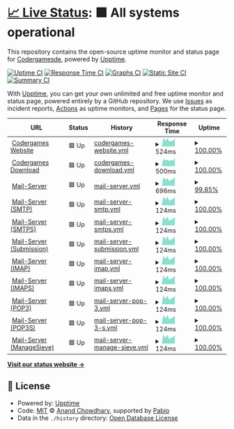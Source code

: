 # [📈 Live Status](https://status.codergames.de): <!--live status--> **🟩 All systems operational**

This repository contains the open-source uptime monitor and status page for [Codergamesde](https://status.codergames.de), powered by [Upptime](https://github.com/upptime/upptime).

[![Uptime CI](https://github.com/Codergamesde/status.codergames.de/workflows/Uptime%20CI/badge.svg)](https://github.com/Codergamesde/status.codergames.de/actions?query=workflow%3A%22Uptime+CI%22)
[![Response Time CI](https://github.com/Codergamesde/status.codergames.de/workflows/Response%20Time%20CI/badge.svg)](https://github.com/Codergamesde/status.codergames.de/actions?query=workflow%3A%22Response+Time+CI%22)
[![Graphs CI](https://github.com/Codergamesde/status.codergames.de/workflows/Graphs%20CI/badge.svg)](https://github.com/Codergamesde/status.codergames.de/actions?query=workflow%3A%22Graphs+CI%22)
[![Static Site CI](https://github.com/Codergamesde/status.codergames.de/workflows/Static%20Site%20CI/badge.svg)](https://github.com/Codergamesde/status.codergames.de/actions?query=workflow%3A%22Static+Site+CI%22)
[![Summary CI](https://github.com/Codergamesde/status.codergames.de/workflows/Summary%20CI/badge.svg)](https://github.com/Codergamesde/status.codergames.de/actions?query=workflow%3A%22Summary+CI%22)

With [Upptime](https://upptime.js.org), you can get your own unlimited and free uptime monitor and status page, powered entirely by a GitHub repository. We use [Issues](https://github.com/Codergamesde/status.codergames.de/issues) as incident reports, [Actions](https://github.com/Codergamesde/status.codergames.de/actions) as uptime monitors, and [Pages](https://status.codergames.de) for the status page.

<!--start: status pages-->
<!-- This summary is generated by Upptime (https://github.com/upptime/upptime) -->
<!-- Do not edit this manually, your changes will be overwritten -->
<!-- prettier-ignore -->
| URL | Status | History | Response Time | Uptime |
| --- | ------ | ------- | ------------- | ------ |
| <img alt="" src="https://icons.duckduckgo.com/ip3/codergames.de.ico" height="13"> [Codergames Website](https://codergames.de) | 🟩 Up | [codergames-website.yml](https://github.com/Codergamesde/status.codergames.de/commits/HEAD/history/codergames-website.yml) | <details><summary><img alt="Response time graph" src="./graphs/codergames-website/response-time-week.png" height="20"> 524ms</summary><br><a href="https://status.codergames.de/history/codergames-website"><img alt="Response time 596" src="https://img.shields.io/endpoint?url=https%3A%2F%2Fraw.githubusercontent.com%2FCodergamesde%2Fstatus.codergames.de%2FHEAD%2Fapi%2Fcodergames-website%2Fresponse-time.json"></a><br><a href="https://status.codergames.de/history/codergames-website"><img alt="24-hour response time 640" src="https://img.shields.io/endpoint?url=https%3A%2F%2Fraw.githubusercontent.com%2FCodergamesde%2Fstatus.codergames.de%2FHEAD%2Fapi%2Fcodergames-website%2Fresponse-time-day.json"></a><br><a href="https://status.codergames.de/history/codergames-website"><img alt="7-day response time 524" src="https://img.shields.io/endpoint?url=https%3A%2F%2Fraw.githubusercontent.com%2FCodergamesde%2Fstatus.codergames.de%2FHEAD%2Fapi%2Fcodergames-website%2Fresponse-time-week.json"></a><br><a href="https://status.codergames.de/history/codergames-website"><img alt="30-day response time 480" src="https://img.shields.io/endpoint?url=https%3A%2F%2Fraw.githubusercontent.com%2FCodergamesde%2Fstatus.codergames.de%2FHEAD%2Fapi%2Fcodergames-website%2Fresponse-time-month.json"></a><br><a href="https://status.codergames.de/history/codergames-website"><img alt="1-year response time 596" src="https://img.shields.io/endpoint?url=https%3A%2F%2Fraw.githubusercontent.com%2FCodergamesde%2Fstatus.codergames.de%2FHEAD%2Fapi%2Fcodergames-website%2Fresponse-time-year.json"></a></details> | <details><summary><a href="https://status.codergames.de/history/codergames-website">100.00%</a></summary><a href="https://status.codergames.de/history/codergames-website"><img alt="All-time uptime 100.00%" src="https://img.shields.io/endpoint?url=https%3A%2F%2Fraw.githubusercontent.com%2FCodergamesde%2Fstatus.codergames.de%2FHEAD%2Fapi%2Fcodergames-website%2Fuptime.json"></a><br><a href="https://status.codergames.de/history/codergames-website"><img alt="24-hour uptime 100.00%" src="https://img.shields.io/endpoint?url=https%3A%2F%2Fraw.githubusercontent.com%2FCodergamesde%2Fstatus.codergames.de%2FHEAD%2Fapi%2Fcodergames-website%2Fuptime-day.json"></a><br><a href="https://status.codergames.de/history/codergames-website"><img alt="7-day uptime 100.00%" src="https://img.shields.io/endpoint?url=https%3A%2F%2Fraw.githubusercontent.com%2FCodergamesde%2Fstatus.codergames.de%2FHEAD%2Fapi%2Fcodergames-website%2Fuptime-week.json"></a><br><a href="https://status.codergames.de/history/codergames-website"><img alt="30-day uptime 100.00%" src="https://img.shields.io/endpoint?url=https%3A%2F%2Fraw.githubusercontent.com%2FCodergamesde%2Fstatus.codergames.de%2FHEAD%2Fapi%2Fcodergames-website%2Fuptime-month.json"></a><br><a href="https://status.codergames.de/history/codergames-website"><img alt="1-year uptime 100.00%" src="https://img.shields.io/endpoint?url=https%3A%2F%2Fraw.githubusercontent.com%2FCodergamesde%2Fstatus.codergames.de%2FHEAD%2Fapi%2Fcodergames-website%2Fuptime-year.json"></a></details>
| <img alt="" src="https://icons.duckduckgo.com/ip3/download.codergames.de.ico" height="13"> [Codergames Download](https://download.codergames.de) | 🟩 Up | [codergames-download.yml](https://github.com/Codergamesde/status.codergames.de/commits/HEAD/history/codergames-download.yml) | <details><summary><img alt="Response time graph" src="./graphs/codergames-download/response-time-week.png" height="20"> 500ms</summary><br><a href="https://status.codergames.de/history/codergames-download"><img alt="Response time 569" src="https://img.shields.io/endpoint?url=https%3A%2F%2Fraw.githubusercontent.com%2FCodergamesde%2Fstatus.codergames.de%2FHEAD%2Fapi%2Fcodergames-download%2Fresponse-time.json"></a><br><a href="https://status.codergames.de/history/codergames-download"><img alt="24-hour response time 654" src="https://img.shields.io/endpoint?url=https%3A%2F%2Fraw.githubusercontent.com%2FCodergamesde%2Fstatus.codergames.de%2FHEAD%2Fapi%2Fcodergames-download%2Fresponse-time-day.json"></a><br><a href="https://status.codergames.de/history/codergames-download"><img alt="7-day response time 500" src="https://img.shields.io/endpoint?url=https%3A%2F%2Fraw.githubusercontent.com%2FCodergamesde%2Fstatus.codergames.de%2FHEAD%2Fapi%2Fcodergames-download%2Fresponse-time-week.json"></a><br><a href="https://status.codergames.de/history/codergames-download"><img alt="30-day response time 472" src="https://img.shields.io/endpoint?url=https%3A%2F%2Fraw.githubusercontent.com%2FCodergamesde%2Fstatus.codergames.de%2FHEAD%2Fapi%2Fcodergames-download%2Fresponse-time-month.json"></a><br><a href="https://status.codergames.de/history/codergames-download"><img alt="1-year response time 569" src="https://img.shields.io/endpoint?url=https%3A%2F%2Fraw.githubusercontent.com%2FCodergamesde%2Fstatus.codergames.de%2FHEAD%2Fapi%2Fcodergames-download%2Fresponse-time-year.json"></a></details> | <details><summary><a href="https://status.codergames.de/history/codergames-download">100.00%</a></summary><a href="https://status.codergames.de/history/codergames-download"><img alt="All-time uptime 100.00%" src="https://img.shields.io/endpoint?url=https%3A%2F%2Fraw.githubusercontent.com%2FCodergamesde%2Fstatus.codergames.de%2FHEAD%2Fapi%2Fcodergames-download%2Fuptime.json"></a><br><a href="https://status.codergames.de/history/codergames-download"><img alt="24-hour uptime 100.00%" src="https://img.shields.io/endpoint?url=https%3A%2F%2Fraw.githubusercontent.com%2FCodergamesde%2Fstatus.codergames.de%2FHEAD%2Fapi%2Fcodergames-download%2Fuptime-day.json"></a><br><a href="https://status.codergames.de/history/codergames-download"><img alt="7-day uptime 100.00%" src="https://img.shields.io/endpoint?url=https%3A%2F%2Fraw.githubusercontent.com%2FCodergamesde%2Fstatus.codergames.de%2FHEAD%2Fapi%2Fcodergames-download%2Fuptime-week.json"></a><br><a href="https://status.codergames.de/history/codergames-download"><img alt="30-day uptime 100.00%" src="https://img.shields.io/endpoint?url=https%3A%2F%2Fraw.githubusercontent.com%2FCodergamesde%2Fstatus.codergames.de%2FHEAD%2Fapi%2Fcodergames-download%2Fuptime-month.json"></a><br><a href="https://status.codergames.de/history/codergames-download"><img alt="1-year uptime 100.00%" src="https://img.shields.io/endpoint?url=https%3A%2F%2Fraw.githubusercontent.com%2FCodergamesde%2Fstatus.codergames.de%2FHEAD%2Fapi%2Fcodergames-download%2Fuptime-year.json"></a></details>
| <img alt="" src="https://icons.duckduckgo.com/ip3/mail.codergames.de.ico" height="13"> [Mail-Server](https://mail.codergames.de/) | 🟩 Up | [mail-server.yml](https://github.com/Codergamesde/status.codergames.de/commits/HEAD/history/mail-server.yml) | <details><summary><img alt="Response time graph" src="./graphs/mail-server/response-time-week.png" height="20"> 696ms</summary><br><a href="https://status.codergames.de/history/mail-server"><img alt="Response time 615" src="https://img.shields.io/endpoint?url=https%3A%2F%2Fraw.githubusercontent.com%2FCodergamesde%2Fstatus.codergames.de%2FHEAD%2Fapi%2Fmail-server%2Fresponse-time.json"></a><br><a href="https://status.codergames.de/history/mail-server"><img alt="24-hour response time 804" src="https://img.shields.io/endpoint?url=https%3A%2F%2Fraw.githubusercontent.com%2FCodergamesde%2Fstatus.codergames.de%2FHEAD%2Fapi%2Fmail-server%2Fresponse-time-day.json"></a><br><a href="https://status.codergames.de/history/mail-server"><img alt="7-day response time 696" src="https://img.shields.io/endpoint?url=https%3A%2F%2Fraw.githubusercontent.com%2FCodergamesde%2Fstatus.codergames.de%2FHEAD%2Fapi%2Fmail-server%2Fresponse-time-week.json"></a><br><a href="https://status.codergames.de/history/mail-server"><img alt="30-day response time 625" src="https://img.shields.io/endpoint?url=https%3A%2F%2Fraw.githubusercontent.com%2FCodergamesde%2Fstatus.codergames.de%2FHEAD%2Fapi%2Fmail-server%2Fresponse-time-month.json"></a><br><a href="https://status.codergames.de/history/mail-server"><img alt="1-year response time 615" src="https://img.shields.io/endpoint?url=https%3A%2F%2Fraw.githubusercontent.com%2FCodergamesde%2Fstatus.codergames.de%2FHEAD%2Fapi%2Fmail-server%2Fresponse-time-year.json"></a></details> | <details><summary><a href="https://status.codergames.de/history/mail-server">99.85%</a></summary><a href="https://status.codergames.de/history/mail-server"><img alt="All-time uptime 99.97%" src="https://img.shields.io/endpoint?url=https%3A%2F%2Fraw.githubusercontent.com%2FCodergamesde%2Fstatus.codergames.de%2FHEAD%2Fapi%2Fmail-server%2Fuptime.json"></a><br><a href="https://status.codergames.de/history/mail-server"><img alt="24-hour uptime 98.95%" src="https://img.shields.io/endpoint?url=https%3A%2F%2Fraw.githubusercontent.com%2FCodergamesde%2Fstatus.codergames.de%2FHEAD%2Fapi%2Fmail-server%2Fuptime-day.json"></a><br><a href="https://status.codergames.de/history/mail-server"><img alt="7-day uptime 99.85%" src="https://img.shields.io/endpoint?url=https%3A%2F%2Fraw.githubusercontent.com%2FCodergamesde%2Fstatus.codergames.de%2FHEAD%2Fapi%2Fmail-server%2Fuptime-week.json"></a><br><a href="https://status.codergames.de/history/mail-server"><img alt="30-day uptime 99.97%" src="https://img.shields.io/endpoint?url=https%3A%2F%2Fraw.githubusercontent.com%2FCodergamesde%2Fstatus.codergames.de%2FHEAD%2Fapi%2Fmail-server%2Fuptime-month.json"></a><br><a href="https://status.codergames.de/history/mail-server"><img alt="1-year uptime 99.97%" src="https://img.shields.io/endpoint?url=https%3A%2F%2Fraw.githubusercontent.com%2FCodergamesde%2Fstatus.codergames.de%2FHEAD%2Fapi%2Fmail-server%2Fuptime-year.json"></a></details>
| <img alt="" src="https://icons.duckduckgo.com/ip3/null.ico" height="13"> [Mail-Server (SMTP)](mail.codergames.de) | 🟩 Up | [mail-server-smtp.yml](https://github.com/Codergamesde/status.codergames.de/commits/HEAD/history/mail-server-smtp.yml) | <details><summary><img alt="Response time graph" src="./graphs/mail-server-smtp/response-time-week.png" height="20"> 124ms</summary><br><a href="https://status.codergames.de/history/mail-server-smtp"><img alt="Response time 111" src="https://img.shields.io/endpoint?url=https%3A%2F%2Fraw.githubusercontent.com%2FCodergamesde%2Fstatus.codergames.de%2FHEAD%2Fapi%2Fmail-server-smtp%2Fresponse-time.json"></a><br><a href="https://status.codergames.de/history/mail-server-smtp"><img alt="24-hour response time 153" src="https://img.shields.io/endpoint?url=https%3A%2F%2Fraw.githubusercontent.com%2FCodergamesde%2Fstatus.codergames.de%2FHEAD%2Fapi%2Fmail-server-smtp%2Fresponse-time-day.json"></a><br><a href="https://status.codergames.de/history/mail-server-smtp"><img alt="7-day response time 124" src="https://img.shields.io/endpoint?url=https%3A%2F%2Fraw.githubusercontent.com%2FCodergamesde%2Fstatus.codergames.de%2FHEAD%2Fapi%2Fmail-server-smtp%2Fresponse-time-week.json"></a><br><a href="https://status.codergames.de/history/mail-server-smtp"><img alt="30-day response time 112" src="https://img.shields.io/endpoint?url=https%3A%2F%2Fraw.githubusercontent.com%2FCodergamesde%2Fstatus.codergames.de%2FHEAD%2Fapi%2Fmail-server-smtp%2Fresponse-time-month.json"></a><br><a href="https://status.codergames.de/history/mail-server-smtp"><img alt="1-year response time 111" src="https://img.shields.io/endpoint?url=https%3A%2F%2Fraw.githubusercontent.com%2FCodergamesde%2Fstatus.codergames.de%2FHEAD%2Fapi%2Fmail-server-smtp%2Fresponse-time-year.json"></a></details> | <details><summary><a href="https://status.codergames.de/history/mail-server-smtp">100.00%</a></summary><a href="https://status.codergames.de/history/mail-server-smtp"><img alt="All-time uptime 100.00%" src="https://img.shields.io/endpoint?url=https%3A%2F%2Fraw.githubusercontent.com%2FCodergamesde%2Fstatus.codergames.de%2FHEAD%2Fapi%2Fmail-server-smtp%2Fuptime.json"></a><br><a href="https://status.codergames.de/history/mail-server-smtp"><img alt="24-hour uptime 100.00%" src="https://img.shields.io/endpoint?url=https%3A%2F%2Fraw.githubusercontent.com%2FCodergamesde%2Fstatus.codergames.de%2FHEAD%2Fapi%2Fmail-server-smtp%2Fuptime-day.json"></a><br><a href="https://status.codergames.de/history/mail-server-smtp"><img alt="7-day uptime 100.00%" src="https://img.shields.io/endpoint?url=https%3A%2F%2Fraw.githubusercontent.com%2FCodergamesde%2Fstatus.codergames.de%2FHEAD%2Fapi%2Fmail-server-smtp%2Fuptime-week.json"></a><br><a href="https://status.codergames.de/history/mail-server-smtp"><img alt="30-day uptime 100.00%" src="https://img.shields.io/endpoint?url=https%3A%2F%2Fraw.githubusercontent.com%2FCodergamesde%2Fstatus.codergames.de%2FHEAD%2Fapi%2Fmail-server-smtp%2Fuptime-month.json"></a><br><a href="https://status.codergames.de/history/mail-server-smtp"><img alt="1-year uptime 100.00%" src="https://img.shields.io/endpoint?url=https%3A%2F%2Fraw.githubusercontent.com%2FCodergamesde%2Fstatus.codergames.de%2FHEAD%2Fapi%2Fmail-server-smtp%2Fuptime-year.json"></a></details>
| <img alt="" src="https://icons.duckduckgo.com/ip3/null.ico" height="13"> [Mail-Server (SMTPS)](mail.codergames.de) | 🟩 Up | [mail-server-smtps.yml](https://github.com/Codergamesde/status.codergames.de/commits/HEAD/history/mail-server-smtps.yml) | <details><summary><img alt="Response time graph" src="./graphs/mail-server-smtps/response-time-week.png" height="20"> 124ms</summary><br><a href="https://status.codergames.de/history/mail-server-smtps"><img alt="Response time 111" src="https://img.shields.io/endpoint?url=https%3A%2F%2Fraw.githubusercontent.com%2FCodergamesde%2Fstatus.codergames.de%2FHEAD%2Fapi%2Fmail-server-smtps%2Fresponse-time.json"></a><br><a href="https://status.codergames.de/history/mail-server-smtps"><img alt="24-hour response time 153" src="https://img.shields.io/endpoint?url=https%3A%2F%2Fraw.githubusercontent.com%2FCodergamesde%2Fstatus.codergames.de%2FHEAD%2Fapi%2Fmail-server-smtps%2Fresponse-time-day.json"></a><br><a href="https://status.codergames.de/history/mail-server-smtps"><img alt="7-day response time 124" src="https://img.shields.io/endpoint?url=https%3A%2F%2Fraw.githubusercontent.com%2FCodergamesde%2Fstatus.codergames.de%2FHEAD%2Fapi%2Fmail-server-smtps%2Fresponse-time-week.json"></a><br><a href="https://status.codergames.de/history/mail-server-smtps"><img alt="30-day response time 112" src="https://img.shields.io/endpoint?url=https%3A%2F%2Fraw.githubusercontent.com%2FCodergamesde%2Fstatus.codergames.de%2FHEAD%2Fapi%2Fmail-server-smtps%2Fresponse-time-month.json"></a><br><a href="https://status.codergames.de/history/mail-server-smtps"><img alt="1-year response time 111" src="https://img.shields.io/endpoint?url=https%3A%2F%2Fraw.githubusercontent.com%2FCodergamesde%2Fstatus.codergames.de%2FHEAD%2Fapi%2Fmail-server-smtps%2Fresponse-time-year.json"></a></details> | <details><summary><a href="https://status.codergames.de/history/mail-server-smtps">100.00%</a></summary><a href="https://status.codergames.de/history/mail-server-smtps"><img alt="All-time uptime 100.00%" src="https://img.shields.io/endpoint?url=https%3A%2F%2Fraw.githubusercontent.com%2FCodergamesde%2Fstatus.codergames.de%2FHEAD%2Fapi%2Fmail-server-smtps%2Fuptime.json"></a><br><a href="https://status.codergames.de/history/mail-server-smtps"><img alt="24-hour uptime 100.00%" src="https://img.shields.io/endpoint?url=https%3A%2F%2Fraw.githubusercontent.com%2FCodergamesde%2Fstatus.codergames.de%2FHEAD%2Fapi%2Fmail-server-smtps%2Fuptime-day.json"></a><br><a href="https://status.codergames.de/history/mail-server-smtps"><img alt="7-day uptime 100.00%" src="https://img.shields.io/endpoint?url=https%3A%2F%2Fraw.githubusercontent.com%2FCodergamesde%2Fstatus.codergames.de%2FHEAD%2Fapi%2Fmail-server-smtps%2Fuptime-week.json"></a><br><a href="https://status.codergames.de/history/mail-server-smtps"><img alt="30-day uptime 100.00%" src="https://img.shields.io/endpoint?url=https%3A%2F%2Fraw.githubusercontent.com%2FCodergamesde%2Fstatus.codergames.de%2FHEAD%2Fapi%2Fmail-server-smtps%2Fuptime-month.json"></a><br><a href="https://status.codergames.de/history/mail-server-smtps"><img alt="1-year uptime 100.00%" src="https://img.shields.io/endpoint?url=https%3A%2F%2Fraw.githubusercontent.com%2FCodergamesde%2Fstatus.codergames.de%2FHEAD%2Fapi%2Fmail-server-smtps%2Fuptime-year.json"></a></details>
| <img alt="" src="https://icons.duckduckgo.com/ip3/null.ico" height="13"> [Mail-Server (Submission)](mail.codergames.de) | 🟩 Up | [mail-server-submission.yml](https://github.com/Codergamesde/status.codergames.de/commits/HEAD/history/mail-server-submission.yml) | <details><summary><img alt="Response time graph" src="./graphs/mail-server-submission/response-time-week.png" height="20"> 124ms</summary><br><a href="https://status.codergames.de/history/mail-server-submission"><img alt="Response time 111" src="https://img.shields.io/endpoint?url=https%3A%2F%2Fraw.githubusercontent.com%2FCodergamesde%2Fstatus.codergames.de%2FHEAD%2Fapi%2Fmail-server-submission%2Fresponse-time.json"></a><br><a href="https://status.codergames.de/history/mail-server-submission"><img alt="24-hour response time 153" src="https://img.shields.io/endpoint?url=https%3A%2F%2Fraw.githubusercontent.com%2FCodergamesde%2Fstatus.codergames.de%2FHEAD%2Fapi%2Fmail-server-submission%2Fresponse-time-day.json"></a><br><a href="https://status.codergames.de/history/mail-server-submission"><img alt="7-day response time 124" src="https://img.shields.io/endpoint?url=https%3A%2F%2Fraw.githubusercontent.com%2FCodergamesde%2Fstatus.codergames.de%2FHEAD%2Fapi%2Fmail-server-submission%2Fresponse-time-week.json"></a><br><a href="https://status.codergames.de/history/mail-server-submission"><img alt="30-day response time 112" src="https://img.shields.io/endpoint?url=https%3A%2F%2Fraw.githubusercontent.com%2FCodergamesde%2Fstatus.codergames.de%2FHEAD%2Fapi%2Fmail-server-submission%2Fresponse-time-month.json"></a><br><a href="https://status.codergames.de/history/mail-server-submission"><img alt="1-year response time 111" src="https://img.shields.io/endpoint?url=https%3A%2F%2Fraw.githubusercontent.com%2FCodergamesde%2Fstatus.codergames.de%2FHEAD%2Fapi%2Fmail-server-submission%2Fresponse-time-year.json"></a></details> | <details><summary><a href="https://status.codergames.de/history/mail-server-submission">100.00%</a></summary><a href="https://status.codergames.de/history/mail-server-submission"><img alt="All-time uptime 100.00%" src="https://img.shields.io/endpoint?url=https%3A%2F%2Fraw.githubusercontent.com%2FCodergamesde%2Fstatus.codergames.de%2FHEAD%2Fapi%2Fmail-server-submission%2Fuptime.json"></a><br><a href="https://status.codergames.de/history/mail-server-submission"><img alt="24-hour uptime 100.00%" src="https://img.shields.io/endpoint?url=https%3A%2F%2Fraw.githubusercontent.com%2FCodergamesde%2Fstatus.codergames.de%2FHEAD%2Fapi%2Fmail-server-submission%2Fuptime-day.json"></a><br><a href="https://status.codergames.de/history/mail-server-submission"><img alt="7-day uptime 100.00%" src="https://img.shields.io/endpoint?url=https%3A%2F%2Fraw.githubusercontent.com%2FCodergamesde%2Fstatus.codergames.de%2FHEAD%2Fapi%2Fmail-server-submission%2Fuptime-week.json"></a><br><a href="https://status.codergames.de/history/mail-server-submission"><img alt="30-day uptime 100.00%" src="https://img.shields.io/endpoint?url=https%3A%2F%2Fraw.githubusercontent.com%2FCodergamesde%2Fstatus.codergames.de%2FHEAD%2Fapi%2Fmail-server-submission%2Fuptime-month.json"></a><br><a href="https://status.codergames.de/history/mail-server-submission"><img alt="1-year uptime 100.00%" src="https://img.shields.io/endpoint?url=https%3A%2F%2Fraw.githubusercontent.com%2FCodergamesde%2Fstatus.codergames.de%2FHEAD%2Fapi%2Fmail-server-submission%2Fuptime-year.json"></a></details>
| <img alt="" src="https://icons.duckduckgo.com/ip3/null.ico" height="13"> [Mail-Server (IMAP)](mail.codergames.de) | 🟩 Up | [mail-server-imap.yml](https://github.com/Codergamesde/status.codergames.de/commits/HEAD/history/mail-server-imap.yml) | <details><summary><img alt="Response time graph" src="./graphs/mail-server-imap/response-time-week.png" height="20"> 124ms</summary><br><a href="https://status.codergames.de/history/mail-server-imap"><img alt="Response time 111" src="https://img.shields.io/endpoint?url=https%3A%2F%2Fraw.githubusercontent.com%2FCodergamesde%2Fstatus.codergames.de%2FHEAD%2Fapi%2Fmail-server-imap%2Fresponse-time.json"></a><br><a href="https://status.codergames.de/history/mail-server-imap"><img alt="24-hour response time 153" src="https://img.shields.io/endpoint?url=https%3A%2F%2Fraw.githubusercontent.com%2FCodergamesde%2Fstatus.codergames.de%2FHEAD%2Fapi%2Fmail-server-imap%2Fresponse-time-day.json"></a><br><a href="https://status.codergames.de/history/mail-server-imap"><img alt="7-day response time 124" src="https://img.shields.io/endpoint?url=https%3A%2F%2Fraw.githubusercontent.com%2FCodergamesde%2Fstatus.codergames.de%2FHEAD%2Fapi%2Fmail-server-imap%2Fresponse-time-week.json"></a><br><a href="https://status.codergames.de/history/mail-server-imap"><img alt="30-day response time 112" src="https://img.shields.io/endpoint?url=https%3A%2F%2Fraw.githubusercontent.com%2FCodergamesde%2Fstatus.codergames.de%2FHEAD%2Fapi%2Fmail-server-imap%2Fresponse-time-month.json"></a><br><a href="https://status.codergames.de/history/mail-server-imap"><img alt="1-year response time 111" src="https://img.shields.io/endpoint?url=https%3A%2F%2Fraw.githubusercontent.com%2FCodergamesde%2Fstatus.codergames.de%2FHEAD%2Fapi%2Fmail-server-imap%2Fresponse-time-year.json"></a></details> | <details><summary><a href="https://status.codergames.de/history/mail-server-imap">100.00%</a></summary><a href="https://status.codergames.de/history/mail-server-imap"><img alt="All-time uptime 100.00%" src="https://img.shields.io/endpoint?url=https%3A%2F%2Fraw.githubusercontent.com%2FCodergamesde%2Fstatus.codergames.de%2FHEAD%2Fapi%2Fmail-server-imap%2Fuptime.json"></a><br><a href="https://status.codergames.de/history/mail-server-imap"><img alt="24-hour uptime 100.00%" src="https://img.shields.io/endpoint?url=https%3A%2F%2Fraw.githubusercontent.com%2FCodergamesde%2Fstatus.codergames.de%2FHEAD%2Fapi%2Fmail-server-imap%2Fuptime-day.json"></a><br><a href="https://status.codergames.de/history/mail-server-imap"><img alt="7-day uptime 100.00%" src="https://img.shields.io/endpoint?url=https%3A%2F%2Fraw.githubusercontent.com%2FCodergamesde%2Fstatus.codergames.de%2FHEAD%2Fapi%2Fmail-server-imap%2Fuptime-week.json"></a><br><a href="https://status.codergames.de/history/mail-server-imap"><img alt="30-day uptime 100.00%" src="https://img.shields.io/endpoint?url=https%3A%2F%2Fraw.githubusercontent.com%2FCodergamesde%2Fstatus.codergames.de%2FHEAD%2Fapi%2Fmail-server-imap%2Fuptime-month.json"></a><br><a href="https://status.codergames.de/history/mail-server-imap"><img alt="1-year uptime 100.00%" src="https://img.shields.io/endpoint?url=https%3A%2F%2Fraw.githubusercontent.com%2FCodergamesde%2Fstatus.codergames.de%2FHEAD%2Fapi%2Fmail-server-imap%2Fuptime-year.json"></a></details>
| <img alt="" src="https://icons.duckduckgo.com/ip3/null.ico" height="13"> [Mail-Server (IMAPS)](mail.codergames.de) | 🟩 Up | [mail-server-imaps.yml](https://github.com/Codergamesde/status.codergames.de/commits/HEAD/history/mail-server-imaps.yml) | <details><summary><img alt="Response time graph" src="./graphs/mail-server-imaps/response-time-week.png" height="20"> 124ms</summary><br><a href="https://status.codergames.de/history/mail-server-imaps"><img alt="Response time 111" src="https://img.shields.io/endpoint?url=https%3A%2F%2Fraw.githubusercontent.com%2FCodergamesde%2Fstatus.codergames.de%2FHEAD%2Fapi%2Fmail-server-imaps%2Fresponse-time.json"></a><br><a href="https://status.codergames.de/history/mail-server-imaps"><img alt="24-hour response time 153" src="https://img.shields.io/endpoint?url=https%3A%2F%2Fraw.githubusercontent.com%2FCodergamesde%2Fstatus.codergames.de%2FHEAD%2Fapi%2Fmail-server-imaps%2Fresponse-time-day.json"></a><br><a href="https://status.codergames.de/history/mail-server-imaps"><img alt="7-day response time 124" src="https://img.shields.io/endpoint?url=https%3A%2F%2Fraw.githubusercontent.com%2FCodergamesde%2Fstatus.codergames.de%2FHEAD%2Fapi%2Fmail-server-imaps%2Fresponse-time-week.json"></a><br><a href="https://status.codergames.de/history/mail-server-imaps"><img alt="30-day response time 111" src="https://img.shields.io/endpoint?url=https%3A%2F%2Fraw.githubusercontent.com%2FCodergamesde%2Fstatus.codergames.de%2FHEAD%2Fapi%2Fmail-server-imaps%2Fresponse-time-month.json"></a><br><a href="https://status.codergames.de/history/mail-server-imaps"><img alt="1-year response time 111" src="https://img.shields.io/endpoint?url=https%3A%2F%2Fraw.githubusercontent.com%2FCodergamesde%2Fstatus.codergames.de%2FHEAD%2Fapi%2Fmail-server-imaps%2Fresponse-time-year.json"></a></details> | <details><summary><a href="https://status.codergames.de/history/mail-server-imaps">100.00%</a></summary><a href="https://status.codergames.de/history/mail-server-imaps"><img alt="All-time uptime 100.00%" src="https://img.shields.io/endpoint?url=https%3A%2F%2Fraw.githubusercontent.com%2FCodergamesde%2Fstatus.codergames.de%2FHEAD%2Fapi%2Fmail-server-imaps%2Fuptime.json"></a><br><a href="https://status.codergames.de/history/mail-server-imaps"><img alt="24-hour uptime 100.00%" src="https://img.shields.io/endpoint?url=https%3A%2F%2Fraw.githubusercontent.com%2FCodergamesde%2Fstatus.codergames.de%2FHEAD%2Fapi%2Fmail-server-imaps%2Fuptime-day.json"></a><br><a href="https://status.codergames.de/history/mail-server-imaps"><img alt="7-day uptime 100.00%" src="https://img.shields.io/endpoint?url=https%3A%2F%2Fraw.githubusercontent.com%2FCodergamesde%2Fstatus.codergames.de%2FHEAD%2Fapi%2Fmail-server-imaps%2Fuptime-week.json"></a><br><a href="https://status.codergames.de/history/mail-server-imaps"><img alt="30-day uptime 100.00%" src="https://img.shields.io/endpoint?url=https%3A%2F%2Fraw.githubusercontent.com%2FCodergamesde%2Fstatus.codergames.de%2FHEAD%2Fapi%2Fmail-server-imaps%2Fuptime-month.json"></a><br><a href="https://status.codergames.de/history/mail-server-imaps"><img alt="1-year uptime 100.00%" src="https://img.shields.io/endpoint?url=https%3A%2F%2Fraw.githubusercontent.com%2FCodergamesde%2Fstatus.codergames.de%2FHEAD%2Fapi%2Fmail-server-imaps%2Fuptime-year.json"></a></details>
| <img alt="" src="https://icons.duckduckgo.com/ip3/null.ico" height="13"> [Mail-Server (POP3)](mail.codergames.de) | 🟩 Up | [mail-server-pop-3.yml](https://github.com/Codergamesde/status.codergames.de/commits/HEAD/history/mail-server-pop-3.yml) | <details><summary><img alt="Response time graph" src="./graphs/mail-server-pop-3/response-time-week.png" height="20"> 124ms</summary><br><a href="https://status.codergames.de/history/mail-server-pop-3"><img alt="Response time 111" src="https://img.shields.io/endpoint?url=https%3A%2F%2Fraw.githubusercontent.com%2FCodergamesde%2Fstatus.codergames.de%2FHEAD%2Fapi%2Fmail-server-pop-3%2Fresponse-time.json"></a><br><a href="https://status.codergames.de/history/mail-server-pop-3"><img alt="24-hour response time 153" src="https://img.shields.io/endpoint?url=https%3A%2F%2Fraw.githubusercontent.com%2FCodergamesde%2Fstatus.codergames.de%2FHEAD%2Fapi%2Fmail-server-pop-3%2Fresponse-time-day.json"></a><br><a href="https://status.codergames.de/history/mail-server-pop-3"><img alt="7-day response time 124" src="https://img.shields.io/endpoint?url=https%3A%2F%2Fraw.githubusercontent.com%2FCodergamesde%2Fstatus.codergames.de%2FHEAD%2Fapi%2Fmail-server-pop-3%2Fresponse-time-week.json"></a><br><a href="https://status.codergames.de/history/mail-server-pop-3"><img alt="30-day response time 112" src="https://img.shields.io/endpoint?url=https%3A%2F%2Fraw.githubusercontent.com%2FCodergamesde%2Fstatus.codergames.de%2FHEAD%2Fapi%2Fmail-server-pop-3%2Fresponse-time-month.json"></a><br><a href="https://status.codergames.de/history/mail-server-pop-3"><img alt="1-year response time 111" src="https://img.shields.io/endpoint?url=https%3A%2F%2Fraw.githubusercontent.com%2FCodergamesde%2Fstatus.codergames.de%2FHEAD%2Fapi%2Fmail-server-pop-3%2Fresponse-time-year.json"></a></details> | <details><summary><a href="https://status.codergames.de/history/mail-server-pop-3">100.00%</a></summary><a href="https://status.codergames.de/history/mail-server-pop-3"><img alt="All-time uptime 100.00%" src="https://img.shields.io/endpoint?url=https%3A%2F%2Fraw.githubusercontent.com%2FCodergamesde%2Fstatus.codergames.de%2FHEAD%2Fapi%2Fmail-server-pop-3%2Fuptime.json"></a><br><a href="https://status.codergames.de/history/mail-server-pop-3"><img alt="24-hour uptime 100.00%" src="https://img.shields.io/endpoint?url=https%3A%2F%2Fraw.githubusercontent.com%2FCodergamesde%2Fstatus.codergames.de%2FHEAD%2Fapi%2Fmail-server-pop-3%2Fuptime-day.json"></a><br><a href="https://status.codergames.de/history/mail-server-pop-3"><img alt="7-day uptime 100.00%" src="https://img.shields.io/endpoint?url=https%3A%2F%2Fraw.githubusercontent.com%2FCodergamesde%2Fstatus.codergames.de%2FHEAD%2Fapi%2Fmail-server-pop-3%2Fuptime-week.json"></a><br><a href="https://status.codergames.de/history/mail-server-pop-3"><img alt="30-day uptime 100.00%" src="https://img.shields.io/endpoint?url=https%3A%2F%2Fraw.githubusercontent.com%2FCodergamesde%2Fstatus.codergames.de%2FHEAD%2Fapi%2Fmail-server-pop-3%2Fuptime-month.json"></a><br><a href="https://status.codergames.de/history/mail-server-pop-3"><img alt="1-year uptime 100.00%" src="https://img.shields.io/endpoint?url=https%3A%2F%2Fraw.githubusercontent.com%2FCodergamesde%2Fstatus.codergames.de%2FHEAD%2Fapi%2Fmail-server-pop-3%2Fuptime-year.json"></a></details>
| <img alt="" src="https://icons.duckduckgo.com/ip3/null.ico" height="13"> [Mail-Server (POP3S)](mail.codergames.de) | 🟩 Up | [mail-server-pop-3-s.yml](https://github.com/Codergamesde/status.codergames.de/commits/HEAD/history/mail-server-pop-3-s.yml) | <details><summary><img alt="Response time graph" src="./graphs/mail-server-pop-3-s/response-time-week.png" height="20"> 124ms</summary><br><a href="https://status.codergames.de/history/mail-server-pop-3-s"><img alt="Response time 111" src="https://img.shields.io/endpoint?url=https%3A%2F%2Fraw.githubusercontent.com%2FCodergamesde%2Fstatus.codergames.de%2FHEAD%2Fapi%2Fmail-server-pop-3-s%2Fresponse-time.json"></a><br><a href="https://status.codergames.de/history/mail-server-pop-3-s"><img alt="24-hour response time 153" src="https://img.shields.io/endpoint?url=https%3A%2F%2Fraw.githubusercontent.com%2FCodergamesde%2Fstatus.codergames.de%2FHEAD%2Fapi%2Fmail-server-pop-3-s%2Fresponse-time-day.json"></a><br><a href="https://status.codergames.de/history/mail-server-pop-3-s"><img alt="7-day response time 124" src="https://img.shields.io/endpoint?url=https%3A%2F%2Fraw.githubusercontent.com%2FCodergamesde%2Fstatus.codergames.de%2FHEAD%2Fapi%2Fmail-server-pop-3-s%2Fresponse-time-week.json"></a><br><a href="https://status.codergames.de/history/mail-server-pop-3-s"><img alt="30-day response time 112" src="https://img.shields.io/endpoint?url=https%3A%2F%2Fraw.githubusercontent.com%2FCodergamesde%2Fstatus.codergames.de%2FHEAD%2Fapi%2Fmail-server-pop-3-s%2Fresponse-time-month.json"></a><br><a href="https://status.codergames.de/history/mail-server-pop-3-s"><img alt="1-year response time 111" src="https://img.shields.io/endpoint?url=https%3A%2F%2Fraw.githubusercontent.com%2FCodergamesde%2Fstatus.codergames.de%2FHEAD%2Fapi%2Fmail-server-pop-3-s%2Fresponse-time-year.json"></a></details> | <details><summary><a href="https://status.codergames.de/history/mail-server-pop-3-s">100.00%</a></summary><a href="https://status.codergames.de/history/mail-server-pop-3-s"><img alt="All-time uptime 100.00%" src="https://img.shields.io/endpoint?url=https%3A%2F%2Fraw.githubusercontent.com%2FCodergamesde%2Fstatus.codergames.de%2FHEAD%2Fapi%2Fmail-server-pop-3-s%2Fuptime.json"></a><br><a href="https://status.codergames.de/history/mail-server-pop-3-s"><img alt="24-hour uptime 100.00%" src="https://img.shields.io/endpoint?url=https%3A%2F%2Fraw.githubusercontent.com%2FCodergamesde%2Fstatus.codergames.de%2FHEAD%2Fapi%2Fmail-server-pop-3-s%2Fuptime-day.json"></a><br><a href="https://status.codergames.de/history/mail-server-pop-3-s"><img alt="7-day uptime 100.00%" src="https://img.shields.io/endpoint?url=https%3A%2F%2Fraw.githubusercontent.com%2FCodergamesde%2Fstatus.codergames.de%2FHEAD%2Fapi%2Fmail-server-pop-3-s%2Fuptime-week.json"></a><br><a href="https://status.codergames.de/history/mail-server-pop-3-s"><img alt="30-day uptime 100.00%" src="https://img.shields.io/endpoint?url=https%3A%2F%2Fraw.githubusercontent.com%2FCodergamesde%2Fstatus.codergames.de%2FHEAD%2Fapi%2Fmail-server-pop-3-s%2Fuptime-month.json"></a><br><a href="https://status.codergames.de/history/mail-server-pop-3-s"><img alt="1-year uptime 100.00%" src="https://img.shields.io/endpoint?url=https%3A%2F%2Fraw.githubusercontent.com%2FCodergamesde%2Fstatus.codergames.de%2FHEAD%2Fapi%2Fmail-server-pop-3-s%2Fuptime-year.json"></a></details>
| <img alt="" src="https://icons.duckduckgo.com/ip3/null.ico" height="13"> [Mail-Server (ManageSieve)](mail.codergames.de) | 🟩 Up | [mail-server-manage-sieve.yml](https://github.com/Codergamesde/status.codergames.de/commits/HEAD/history/mail-server-manage-sieve.yml) | <details><summary><img alt="Response time graph" src="./graphs/mail-server-manage-sieve/response-time-week.png" height="20"> 124ms</summary><br><a href="https://status.codergames.de/history/mail-server-manage-sieve"><img alt="Response time 111" src="https://img.shields.io/endpoint?url=https%3A%2F%2Fraw.githubusercontent.com%2FCodergamesde%2Fstatus.codergames.de%2FHEAD%2Fapi%2Fmail-server-manage-sieve%2Fresponse-time.json"></a><br><a href="https://status.codergames.de/history/mail-server-manage-sieve"><img alt="24-hour response time 153" src="https://img.shields.io/endpoint?url=https%3A%2F%2Fraw.githubusercontent.com%2FCodergamesde%2Fstatus.codergames.de%2FHEAD%2Fapi%2Fmail-server-manage-sieve%2Fresponse-time-day.json"></a><br><a href="https://status.codergames.de/history/mail-server-manage-sieve"><img alt="7-day response time 124" src="https://img.shields.io/endpoint?url=https%3A%2F%2Fraw.githubusercontent.com%2FCodergamesde%2Fstatus.codergames.de%2FHEAD%2Fapi%2Fmail-server-manage-sieve%2Fresponse-time-week.json"></a><br><a href="https://status.codergames.de/history/mail-server-manage-sieve"><img alt="30-day response time 112" src="https://img.shields.io/endpoint?url=https%3A%2F%2Fraw.githubusercontent.com%2FCodergamesde%2Fstatus.codergames.de%2FHEAD%2Fapi%2Fmail-server-manage-sieve%2Fresponse-time-month.json"></a><br><a href="https://status.codergames.de/history/mail-server-manage-sieve"><img alt="1-year response time 111" src="https://img.shields.io/endpoint?url=https%3A%2F%2Fraw.githubusercontent.com%2FCodergamesde%2Fstatus.codergames.de%2FHEAD%2Fapi%2Fmail-server-manage-sieve%2Fresponse-time-year.json"></a></details> | <details><summary><a href="https://status.codergames.de/history/mail-server-manage-sieve">100.00%</a></summary><a href="https://status.codergames.de/history/mail-server-manage-sieve"><img alt="All-time uptime 100.00%" src="https://img.shields.io/endpoint?url=https%3A%2F%2Fraw.githubusercontent.com%2FCodergamesde%2Fstatus.codergames.de%2FHEAD%2Fapi%2Fmail-server-manage-sieve%2Fuptime.json"></a><br><a href="https://status.codergames.de/history/mail-server-manage-sieve"><img alt="24-hour uptime 100.00%" src="https://img.shields.io/endpoint?url=https%3A%2F%2Fraw.githubusercontent.com%2FCodergamesde%2Fstatus.codergames.de%2FHEAD%2Fapi%2Fmail-server-manage-sieve%2Fuptime-day.json"></a><br><a href="https://status.codergames.de/history/mail-server-manage-sieve"><img alt="7-day uptime 100.00%" src="https://img.shields.io/endpoint?url=https%3A%2F%2Fraw.githubusercontent.com%2FCodergamesde%2Fstatus.codergames.de%2FHEAD%2Fapi%2Fmail-server-manage-sieve%2Fuptime-week.json"></a><br><a href="https://status.codergames.de/history/mail-server-manage-sieve"><img alt="30-day uptime 100.00%" src="https://img.shields.io/endpoint?url=https%3A%2F%2Fraw.githubusercontent.com%2FCodergamesde%2Fstatus.codergames.de%2FHEAD%2Fapi%2Fmail-server-manage-sieve%2Fuptime-month.json"></a><br><a href="https://status.codergames.de/history/mail-server-manage-sieve"><img alt="1-year uptime 100.00%" src="https://img.shields.io/endpoint?url=https%3A%2F%2Fraw.githubusercontent.com%2FCodergamesde%2Fstatus.codergames.de%2FHEAD%2Fapi%2Fmail-server-manage-sieve%2Fuptime-year.json"></a></details>

<!--end: status pages-->

[**Visit our status website →**](https://status.codergames.de)

## 📄 License

- Powered by: [Upptime](https://github.com/upptime/upptime)
- Code: [MIT](./LICENSE) © [Anand Chowdhary](https://anandchowdhary.com), supported by [Pabio](https://pabio.com)
- Data in the `./history` directory: [Open Database License](https://opendatacommons.org/licenses/odbl/1-0/)
